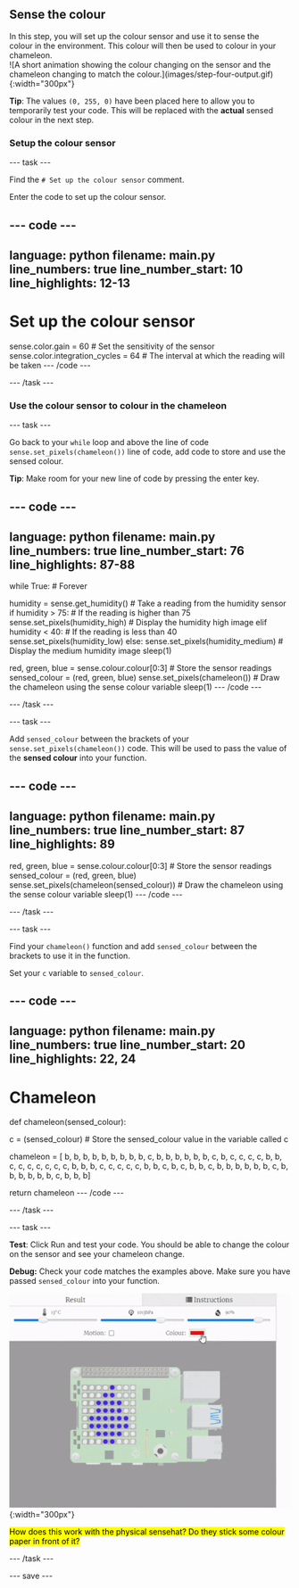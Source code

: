 ## Sense the colour

<div style="display: flex; flex-wrap: wrap">
<div style="flex-basis: 200px; flex-grow: 1; margin-right: 15px;">
In this step, you will set up the colour sensor and use it to sense the colour in the environment. This colour will then be used to colour in your chameleon. 
</div>
<div>
![A short animation showing the colour changing on the sensor and the chameleon changing to match the colour.](images/step-four-output.gif){:width="300px"}
</div>
</div>

**Tip**: The values `(0, 255, 0)` have been placed here to allow you to temporarily test your code. This will be replaced with the **actual** sensed colour in the next step.



### Setup the colour sensor

--- task ---

Find the `# Set up the colour sensor` comment.

Enter the code to set up the colour sensor.

--- code ---
---
language: python
filename: main.py
line_numbers: true
line_number_start: 10
line_highlights: 12-13
---
# Set up the colour sensor

sense.color.gain = 60 # Set the sensitivity of the sensor
sense.color.integration_cycles = 64 # The interval at which the reading will be taken
--- /code ---

--- /task ---

### Use the colour sensor to colour in the chameleon

--- task ---

Go back to your `while` loop and above the line of code `sense.set_pixels(chameleon())` line of code, add code to store and use the sensed colour.

**Tip**: Make room for your new line of code by pressing the enter key.

--- code ---
---
language: python
filename: main.py
line_numbers: true
line_number_start: 76
line_highlights: 87-88
---
while True: # Forever

  humidity = sense.get_humidity() # Take a reading from the humidity sensor
  if humidity > 75: # If the reading is higher than 75
    sense.set_pixels(humidity_high) # Display the humidity high image
  elif humidity < 40: # If the reading is less than 40
    sense.set_pixels(humidity_low)
  else:
    sense.set_pixels(humidity_medium) # Display the medium humidity image
  sleep(1)
  
  red, green, blue = sense.colour.colour[0:3] # Store the sensor readings
  sensed_colour = (red, green, blue)
  sense.set_pixels(chameleon()) # Draw the chameleon using the sense colour variable
  sleep(1)
--- /code ---

--- /task ---

--- task ---

Add `sensed_colour` between the brackets of your `sense.set_pixels(chameleon())` code. This will be used to pass the value of the **sensed colour** into your function. 

--- code ---
---
language: python
filename: main.py
line_numbers: true
line_number_start: 87
line_highlights: 89
---
  red, green, blue = sense.colour.colour[0:3] # Store the sensor readings
  sensed_colour = (red, green, blue)
  sense.set_pixels(chameleon(sensed_colour)) # Draw the chameleon using the sense colour variable
  sleep(1)
--- /code ---

--- /task ---

--- task ---

Find your `chameleon()` function and add `sensed_colour` between the brackets to use it in the function.

Set your `c` variable to `sensed_colour`.

--- code ---
---
language: python
filename: main.py
line_numbers: true
line_number_start: 20
line_highlights: 22, 24
---
# Chameleon

def chameleon(sensed_colour):
  
  c = (sensed_colour) # Store the sensed_colour value in the variable called c

  chameleon = [ 
      b, b, b, b, b, b, b, b, 
      b, c, b, b, b, b, b, b, 
      c, b, c, c, c, c, b, b, 
      c, c, c, c, c, c, c, b, 
      b, b, c, c, c, c, c, b, 
      b, c, b, c, b, b, c, b, 
      b, b, b, b, b, c, b, b, 
      b, b, b, b, c, b, b, b]
      
  return chameleon
--- /code ---

--- /task ---

--- task ---

**Test**: Click Run and test your code. You should be able to change the colour on the sensor and see your chameleon change. 

**Debug:** Check your code matches the examples above. Make sure you have passed `sensed_colour` into your function. 

![A short animation showing the colour changing on the sensor and the chameleon changing to match the colour.](images/step-four-output.gif){:width="300px"}

<mark>How does this work with the physical sensehat? Do they stick some colour paper in front of it?</mark>

--- /task ---


--- save ---